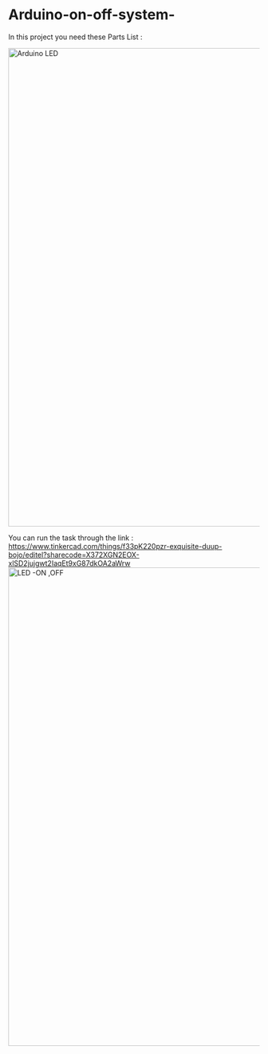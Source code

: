 # Arduino-on-off-system-
In this project you need these Parts List :

<img width="958" alt="Arduino LED" src="https://user-images.githubusercontent.com/85851678/181810682-7dbec3fb-86dc-4f60-a85b-69d0729553e7.png">

You can run the task through the link : 
https://www.tinkercad.com/things/f33pK220pzr-exquisite-duup-bojo/editel?sharecode=X372XGN2EOX-xlSD2jujgwt2IaqEt9xG87dkOA2aWrw
<img width="958" alt="LED -ON ,OFF" src="https://user-images.githubusercontent.com/85851678/181811204-2c7edb36-6b8b-42ab-8124-03b39ae15df8.png">

